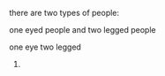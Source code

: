 
there are two types of people: 

one eyed people and two legged people

one eye                                         two legged

1.